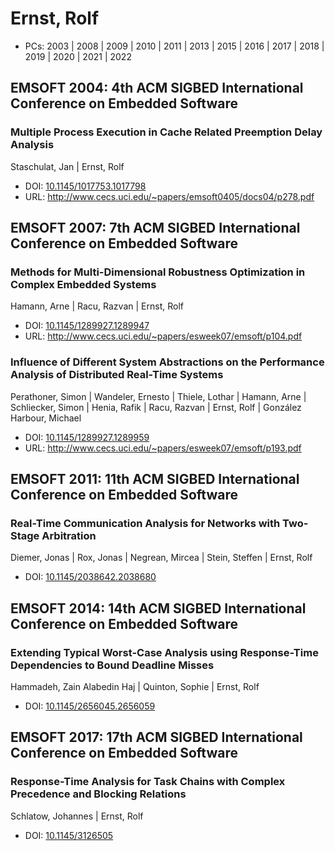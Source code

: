 # Ernst, Rolf

* PCs: 2003 | 2008 | 2009 | 2010 | 2011 | 2013 | 2015 | 2016 | 2017 | 2018 | 2019 | 2020 | 2021 | 2022

## EMSOFT 2004: 4th ACM SIGBED International Conference on Embedded Software

### Multiple Process Execution in Cache Related Preemption Delay Analysis
Staschulat, Jan | Ernst, Rolf
* DOI: [10.1145/1017753.1017798](https://doi.org/10.1145/1017753.1017798)
* URL: <http://www.cecs.uci.edu/~papers/emsoft0405/docs04/p278.pdf>

## EMSOFT 2007: 7th ACM SIGBED International Conference on Embedded Software

### Methods for Multi-Dimensional Robustness Optimization in Complex Embedded Systems
Hamann, Arne | Racu, Razvan | Ernst, Rolf
* DOI: [10.1145/1289927.1289947](https://doi.org/10.1145/1289927.1289947)
* URL: <http://www.cecs.uci.edu/~papers/esweek07/emsoft/p104.pdf>

### Influence of Different System Abstractions on the Performance Analysis of Distributed Real-Time Systems
Perathoner, Simon | Wandeler, Ernesto | Thiele, Lothar | Hamann, Arne | Schliecker, Simon | Henia, Rafik | Racu, Razvan | Ernst, Rolf | González Harbour, Michael
* DOI: [10.1145/1289927.1289959](https://doi.org/10.1145/1289927.1289959)
* URL: <http://www.cecs.uci.edu/~papers/esweek07/emsoft/p193.pdf>

## EMSOFT 2011: 11th ACM SIGBED International Conference on Embedded Software

### Real-Time Communication Analysis for Networks with Two-Stage Arbitration
Diemer, Jonas | Rox, Jonas | Negrean, Mircea | Stein, Steffen | Ernst, Rolf
* DOI: [10.1145/2038642.2038680](https://doi.org/10.1145/2038642.2038680)

## EMSOFT 2014: 14th ACM SIGBED International Conference on Embedded Software

### Extending Typical Worst-Case Analysis using Response-Time Dependencies to Bound Deadline Misses
Hammadeh, Zain Alabedin Haj | Quinton, Sophie | Ernst, Rolf
* DOI: [10.1145/2656045.2656059](https://doi.org/10.1145/2656045.2656059)

## EMSOFT 2017: 17th ACM SIGBED International Conference on Embedded Software

### Response-Time Analysis for Task Chains with Complex Precedence and Blocking Relations
Schlatow, Johannes | Ernst, Rolf
* DOI: [10.1145/3126505](https://doi.org/10.1145/3126505)

